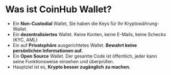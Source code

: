 # Was ist CoinHub Wallet?

- Ein **Non-Custodial** Wallet, Sie haben die Keys für Ihr Kryptowährung-Wallet.
- Ein **dezentralisiertes** Wallet. Keine Konten, keine E-Mails, keine Schecks (KYC, AML)
- Ein auf **Privatsphäre** ausgerichtetes Wallet. **Bewahrt keine persönlichen Informationen auf.**
- Ein **Open Source** Wallet. Der gesamte Code ist öffentlich, jeder kann seine Funktionsweise einsehen und überprüfen.
- Hauptziel ist es, **Krypto besser zugänglich zu machen.**

